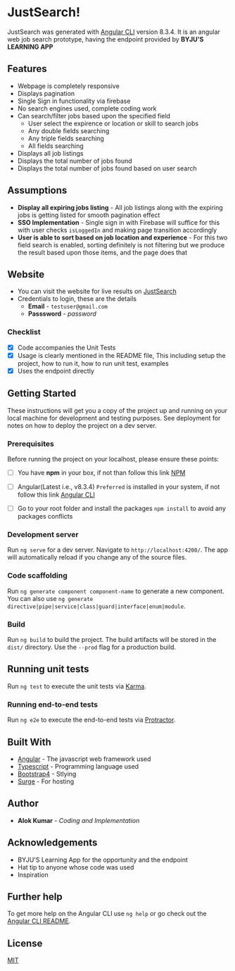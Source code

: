 # JustSearch!

JustSearch was generated with [Angular CLI](https://github.com/angular/angular-cli) version 8.3.4. It is an angular web job search prototype, having the endpoint provided by **BYJU'S LEARNING APP**

## Features

- Webpage is completely responsive
- Displays pagination
- Single Sign in functionality via firebase
- No search engines used, complete coding work
- Can search/filter jobs based upon the specified field
    - User select the expirence or location or skill to search jobs
    - Any double fields searching
    - Any triple fields searching
    - All fields searching
- Displays all job listings
- Displays the total number of jobs found
- Displays the total number of jobs found based on user search

## Assumptions

- **Display all expiring jobs listing** - All job listings along with the expiring jobs is getting listed for smooth pagination effect
- **SSO Implementation** - Single sign in with Firebase will suffice for this with user checks `isLoggedIn` and making page transition accordingly
- **User is able to sort based on job location and experience** - For this two field search is enabled, sorting definitely is not filtering but we produce the result based upon those items, and the page does that

## Website

- You can visit the website for live results on [JustSearch](http://just-search.surge.sh/)
- Credentials to login, these are the details
    - **Email** - `testuser@gmail.com`
    - **Passsword** - *password*

### Checklist

- [x] Code accompanies the Unit Tests
- [x] Usage is clearly mentioned in the README file, This including setup the project, how to run it, how to run unit test, examples 
- [x] Uses the endpoint directly

## Getting Started

These instructions will get you a copy of the project up and running on your local machine for development and testing purposes. See deployment for notes on how to deploy the project on a dev server.

### Prerequisites

Before running the project on your localhost, please ensure these points:
- [ ] You have **npm** in your box, if not than follow this link [NPM](https://www.npmjs.com/get-npm)
- [ ] Angular(Latest i.e., v8.3.4) `Preferred` is installed in your system, if not follow this link [Angular CLI](https://github.com/angular/angular-cli)
- [ ] Go to your root folder and install the packages `npm install` to avoid any packages conflicts


### Development server

Run `ng serve` for a dev server. Navigate to `http://localhost:4200/`. The app will automatically reload if you change any of the source files.

### Code scaffolding

Run `ng generate component component-name` to generate a new component. You can also use `ng generate directive|pipe|service|class|guard|interface|enum|module`.

### Build

Run `ng build` to build the project. The build artifacts will be stored in the `dist/` directory. Use the `--prod` flag for a production build.

## Running unit tests

Run `ng test` to execute the unit tests via [Karma](https://karma-runner.github.io).

### Running end-to-end tests

Run `ng e2e` to execute the end-to-end tests via [Protractor](http://www.protractortest.org/).

## Built With

- [Angular](https://angular.io/) - The javascript web framework used
- [Typescript](https://www.typescriptlang.org/docs/home.html) - Programming language used
- [Bootstrap4](https://getbootstrap.com/docs/4.0/getting-started/introduction/) - Stlying
- [Surge](https://surge.sh/help/getting-started-with-surge) - For hosting

## Author

- **Alok Kumar** - *Coding and Implementation*

## Acknowledgements

- BYJU'S Learning App for the opportunity and the endpoint
- Hat tip to anyone whose code was used
- Inspiration

## Further help

To get more help on the Angular CLI use `ng help` or go check out the [Angular CLI README](https://github.com/angular/angular-cli/blob/master/README.md).

## License

[MIT](https://choosealicense.com/licenses/mit/)

